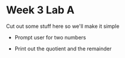 # Week 3 Lab A

Cut out some stuff here so we'll make it simple

- Prompt user for two numbers

- Print out the quotient and the remainder
